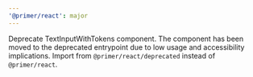 ```yaml
---
'@primer/react': major
---
```


Deprecate TextInputWithTokens component. The component has been moved to the deprecated entrypoint due to low usage and accessibility implications. Import from `@primer/react/deprecated` instead of `@primer/react`.